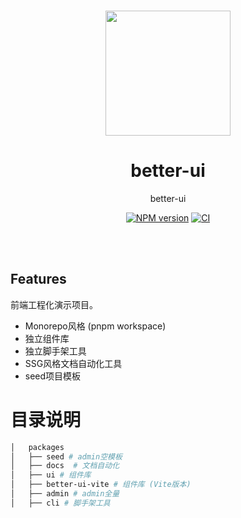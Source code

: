 <br>

<p align="center">
<img src="https://github.com/h7ml/better-ui/blob/main/assets/logo.jpeg" style="width:200px;" />
</p>

<h1 align="center">better-ui</h1>

<p align="center">
better-ui
</p>

<p align="center">
    <a href="https://www.npmjs.com/package/better-ui"><img src="https://img.shields.io/npm/v/better-ui?color=c95f8b&amp;label=" alt="NPM version"></a>
    <a href="https://github.com/h7ml/better-ui/actions/workflows/main.yml"><img src="https://github.com/h7ml/better-ui/actions/workflows/main.yml/badge.svg?branch=main" alt="CI" style="max-width: 100%;"></a>
</p>

<br>
<br>

## Features

前端工程化演示项目。

- Monorepo风格 (pnpm workspace)
- 独立组件库
- 独立脚手架工具
- SSG风格文档自动化工具
- seed项目模板

# 目录说明
```bash
│   packages
│   ├── seed # admin空模板
│   ├── docs  # 文档自动化
│   ├── ui # 组件库
│   ├── better-ui-vite # 组件库 (Vite版本)
│   ├── admin # admin全量
│   ├── cli # 脚手架工具
```

